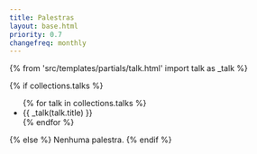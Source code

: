```yaml
---
title: Palestras
layout: base.html
priority: 0.7
changefreq: monthly
---
```


{% from 'src/templates/partials/talk.html' import talk as _talk %}


{% if collections.talks %}
  <ul>
  {% for talk in collections.talks %}
    <li>{{ _talk(talk.title) }}</li>
  {% endfor %}
  </ul>
{% else %}
  Nenhuma palestra.
{% endif %}
